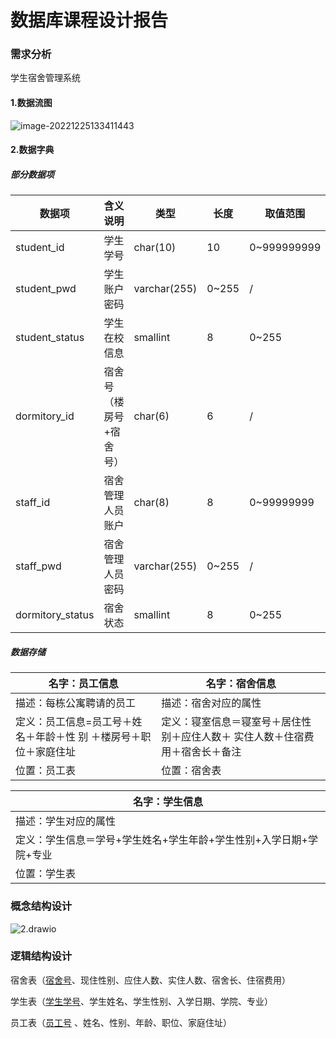 # 数据库课程设计报告

### 需求分析

学生宿舍管理系统

#### 1.数据流图

![image-20221225133411443](C:/Users/29204/AppData/Roaming/Typora/typora-user-images/image-20221225133411443.png)

#### 2.数据字典

##### 部分数据项

| 数据项 | 含义说明 | 类型 | 长度 | 取值范围 |
|  ----  | ----  |  ----  |  ----  |  ----  |
| student_id | 学生学号 | char(10) | 10 | 0~999999999 |
| student_pwd | 学生账户密码 | varchar(255) | 0~255 | / |
| student_status | 学生在校信息 | smallint | 8 | 0~255 |
| dormitory_id | 宿舍号（楼房号+宿舍号） | char(6) | 6 | / |
| staff_id | 宿舍管理人员账户 | char(8) | 8 | 0~99999999 |
| staff_pwd | 宿舍管理人员密码 | varchar(255) | 0~255 | / |
| dormitory_status | 宿舍状态 | smallint | 8 | 0~255 |

##### 数据存储

| 名字：员工信息 | 名字：宿舍信息 |
|  ----  | ----  |
| 描述：每栋公寓聘请的员工 | 描述：宿舍对应的属性 |
| 定义：员工信息=员工号＋姓名＋年龄＋性 别 ＋楼房号＋职位＋家庭住址 | 定义：寝室信息＝寝室号＋居住性别＋应住人数＋ 实住人数＋住宿费用＋宿舍长＋备注 |
| 位置：员工表 | 位置：宿舍表 |

| 名字：学生信息 |
|  ----  |
| 描述：学生对应的属性 |
| 定义：学生信息＝学号+学生姓名+学生年龄+学生性别+入学日期+学院+专业 |
| 位置：学生表 |
### 概念结构设计

![2.drawio](E:/edgeDownload/2.drawio.png)

### 逻辑结构设计

宿舍表（<u>宿舍号</u>、现住性别、应住人数、实住人数、宿舍长、住宿费用）

学生表（<u>学生学号</u>、学生姓名、学生性别、入学日期、学院、专业）

员工表（<u>员工号</u> 、姓名、性别、年龄、职位、家庭住址）


